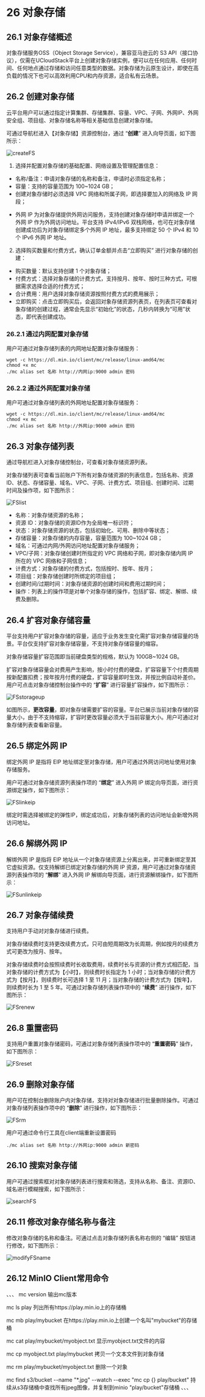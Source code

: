 # 26 对象存储

## 26.1 对象存储概述

对象存储服务OSS（Object Storage Service），兼容亚马逊云的 S3 API（接口协议），仅需在UCloudStack平台上创建对象存储实例，便可以在任何应用、任何时间、任何地点通过存储和访问任意类型的数据。对象存储为云原生设计，即使在高负载的情况下也可以高效利用CPU和内存资源，适合私有云场景。

## 26.2 创建对象存储

云平台用户可以通过指定计算集群、存储集群、容量、VPC、子网、外网IP、外网安全组、项目组、对象存储名称等相关基础信息创建对象存储。

可通过导航栏进入【对象存储】资源控制台，通过 “**创建**” 进入向导页面，如下图所示：

![createFS](../images/userguide/createoss.png)

1. 选择并配置对象存储的基础配置、网络设置及管理配置信息：

* 名称/备注：申请对象存储的名称和备注，申请时必须指定名称；
* 容量：支持的容量范围为 100~1024 GB；
* 创建对象存储时必须选择 VPC 网络和所属子网，即选择要加入的网络及 IP 网段；
- 外网 IP 为对象存储提供外网访问服务，支持创建对象存储时申请并绑定一个外网 IP 作为外网访问地址。平台支持 IPv4/IPv6  双栈网络，也可在对象存储创建成功后为对象存储绑定多个外网 IP 地址，最多支持绑定 50 个 IPv4 和 10 个 IPv6 外网 IP 地址。

2. 选择购买数量和付费方式，确认订单金额并点击“立即购买” 进行对象存储的创建：

- 购买数量：默认支持创建 1 个对象存储；
- 付费方式：选择对象存储的计费方式，支持按月、按年、按时三种方式，可根据需求选择合适的付费方式；
- 合计费用：用户选择对象存储资源按照付费方式的费用展示；
- 立即购买：点击立即购买后，会返回对象存储资源列表页，在列表页可查看对象存储的创建过程，通常会先显示“初始化”的状态，几秒内转换为“可用”状态，即代表创建成功。

### 26.2.1 通过内网配置对象存储

用户可通过对象存储列表的内网地址配置对象存储服务：

```
wget -c https://dl.min.io/client/mc/release/linux-amd64/mc
chmod +x mc
./mc alias set 名称 http://内网ip:9000 admin 密码
```

### 26.2.2 通过外网配置对象存储

用户可通过对象存储列表的外网地址配置对象存储服务：

```
wget -c https://dl.min.io/client/mc/release/linux-amd64/mc
chmod +x mc
./mc alias set 名称 http://外网ip:9000 admin 密码
```

## 26.3 对象存储列表

通过导航栏进入对象存储控制台，可查看对象存储资源列表。

对象存储列表可查看当前账户下所有对象存储资源的列表信息，包括名称、资源 ID、状态、存储容量、域名、VPC、子网、计费方式、项目组、创建时间、过期时间及操作项，如下图所示：

![FSlist](../images/userguide/osslist.png)

- 名称：对象存储资源的名称；
- 资源 ID：对象存储的资源ID作为全局唯一标识符；
- 状态：对象存储资源的状态，包括初始化、可用、删除中等状态；
- 存储容量：对象存储的内存容量，容量范围为 100~1024 GB；
- 域名：可通过内网/外网访问地址配置对象存储服务；
- VPC/子网：对象存储创建时所指定的 VPC 网络和子网，即对象存储内网 IP 所在的 VPC 网络和子网信息；
- 计费方式：对象存储的付费方式，包括按时、按年、按月；
- 项目组：对象存储创建时所绑定的项目组；
- 创建时间/过期时间：对象存储资源的创建时间和费用过期时间；
- 操作：列表上的操作项是对单个对象存储的操作，包括扩容、绑定、解绑、续费及删除。

## 26.4 扩容对象存储容量

平台支持用户扩容对象存储的容量，适应于业务发生变化需扩容对象存储容量的场景。平台仅支持扩容对象存储容量，不支持对象存储容量的缩容。

对象存储容量扩容范围即当前硬盘类型的规格，默认为 100GB~1024 GB。

扩容对象存储容量会对费用产生影响，按小时付费的硬盘，扩容容量下个付费周期按新配置扣费；按年按月付费的硬盘，扩容容量即时生效，并按比例自动补差价。用户可点击对象存储控制台操作中的 “**扩容**” 进行容量扩容操作，如下图所示：

![FSstorageup](../images/userguide/ossStorageup.png)

如图所示，**更改容量**，即对象存储需要扩容的容量。平台已展示当前对象存储的容量大小，由于不支持缩容，扩容时更改容量必须大于当前容量大小。用户可通过对象存储列表查看新容量。

## 26.5 绑定外网 IP

绑定外网 IP 是指将 EIP 地址绑定至对象存储，用户可通过外网访问地址使用对象存储服务。

用户可通过对象存储资源列表操作项的 “**绑定**” 进入外网 IP 绑定向导页面，进行资源绑定操作，如下图所示：

![FSlinkeip](../images/userguide/osslinkeip.png)

绑定时需选择被绑定的弹性IP，绑定成功后，对象存储列表的访问地址会新增外网访问地址。

## 26.6 解绑外网 IP

解绑外网 IP 是指将 EIP 地址从一个对象存储资源上分离出来，并可重新绑定至其它虚拟资源。仅支持解绑已绑定对象存储的外网 IP 资源，用户可通过对象存储资源列表操作项的 “**解绑**” 进入外网 IP 解绑向导页面，进行资源解绑操作，如下图所示：

![FSunlinkeip](../images/userguide/ossunlinkeip.png)

## 26.7 对象存储续费

支持用户手动对对象存储进行续费。

对象存储续费时支持更改续费方式，只可由短周期改为长周期，例如按月的续费方式可更改为按月、按年。

对象存储续费时会按照续费时长收取费用，续费时长与资源的计费方式相匹配，当对象存储的计费方式为【小时】，则续费时长指定为 1 小时；当对象存储的计费方式为【按月】，则续费时长可选择 1 至 11 月；当对象存储的计费方式为【按年】，则续费时长为 1 至 5 年。可通过对象存储列表操作项中的 “**续费**” 进行操作，如下图所示：

![FSrenew](../images/userguide/ossrenew.png)

## 26.8 重置密码

支持用户重置对象存储密码，可通过对象存储列表操作项中的 “**重置密码**” 操作，如下图所示：

![FSreset](../images/userguide/FSreset.png)

## 26.9 删除对象存储

用户可在控制台删除账户内对象存储，支持对对象存储进行批量删除操作。可通过对象存储列表操作项中的 “**删除**” 进行操作，如下图所示：

![FSrm](../images/userguide/ossrm.png)

用户可通过命令行工具在client端重新设置密码

```
./mc alias set 名称 http://外网ip:9000 admin 新密码
```

## 26.10 搜索对象存储

用户可通过搜索框对对象存储列表进行搜索和筛选，支持从名称、备注、资源ID、域名进行模糊搜索，如下图所示：

![searchFS](../images/userguide/searchoss.png)

## 26.11 修改对象存储名称与备注

修改对象存储的名称和备注。可通过点击对象存储列表名称右侧的 “编辑” 按钮进行修改，如下图所示：

![modifyFSname](../images/userguide/modifyossname.png)

## 26.12 MinIO Client常用命令
、、、
mc version                          输出mc版本

mc ls play                          列出所有https://play.min.io上的存储桶

mc mb play/mybucket                 在https://play.min.io上创建一个名叫"mybucket"的存储桶

mc cat play/mybucket/myobject.txt   显示myobject.txt文件的内容

mc cp myobject.txt play/mybucket    拷贝一个文本文件到对象存储

mc rm play/mybucket/myobject.txt    删除一个对象

mc find s3/bucket --name "*.jpg" --watch --exec "mc cp {} play/bucket"    持续从s3存储桶中查找所有jpeg图像，并复制到minio "play/bucket"存储桶
、、、




